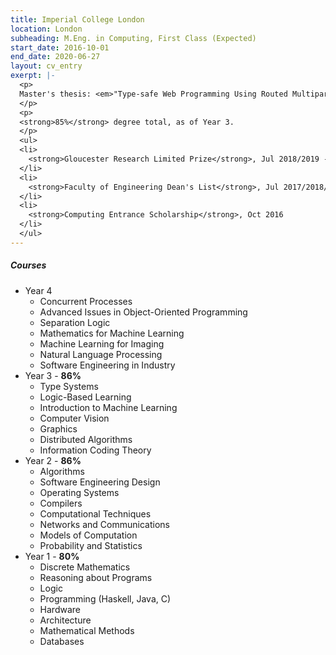 ```yaml
---
title: Imperial College London
location: London
subheading: M.Eng. in Computing, First Class (Expected)
start_date: 2016-10-01
end_date: 2020-06-27
layout: cv_entry
exerpt: |-
  <p>
  Master's thesis: <em>"Type-safe Web Programming Using Routed Multiparty Session Types in TypeScript"</em>.
  </p>
  <p>
  <strong>85%</strong> degree total, as of Year 3.
  </p>
  <ul>
  <li>
    <strong>Gloucester Research Limited Prize</strong>, Jul 2018/2019 - academic excellence (top 3)
  </li>
  <li>
    <strong>Faculty of Engineering Dean's List</strong>, Jul 2017/2018/2019 - top 10% of cohort
  </li>
  <li>
    <strong>Computing Entrance Scholarship</strong>, Oct 2016
  </li>
  </ul>  
---
```


##### Courses

* Year 4
  * Concurrent Processes
  * Advanced Issues in Object-Oriented Programming
  * Separation Logic
  * Mathematics for Machine Learning
  * Machine Learning for Imaging
  * Natural Language Processing
  * Software Engineering in Industry
* Year 3 - __86%__
  * Type Systems
  * Logic-Based Learning
  * Introduction to Machine Learning
  * Computer Vision
  * Graphics
  * Distributed Algorithms
  * Information Coding Theory
* Year 2 - __86%__
  * Algorithms
  * Software Engineering Design
  * Operating Systems
  * Compilers
  * Computational Techniques
  * Networks and Communications
  * Models of Computation
  * Probability and Statistics
* Year 1 - __80%__
  * Discrete Mathematics
  * Reasoning about Programs
  * Logic
  * Programming (Haskell, Java, C)
  * Hardware
  * Architecture
  * Mathematical Methods
  * Databases